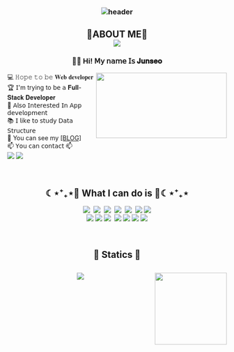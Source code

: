 <h3 align="center">

![header](https://capsule-render.vercel.app/api?type=waving&color=87CEFA&height=250&section=header&text=Hi!%20Welcome!&fontSize=60&fontColor=FFFFFF)
</h3>
<h2 align="center"> 💙ABOUT ME💙
<br>
<a href="https://hits.seeyoufarm.com"><img src="https://hits.seeyoufarm.com/api/count/incr/badge.svg?url=https%3A%2F%2Fgithub.com%2FJunseo-tech&count_bg=%23B5E2FE&title_bg=%235098EA&icon=&icon_color=%23E7E7E7&title=hits&edge_flat=false"/></a>
</h2>
<p align="center">
<h3 align="center">
👋🏻 Hi! 𝖬𝗒 𝗇𝖺𝗆𝖾 𝖨𝗌 𝐉𝐮𝐧𝐬𝐞𝐨 
</h3>
<img align='right' src="https://github-readme-stats.vercel.app/api/top-langs/?username=junseo-tech&layout=compact&theme=buefy" width="300" height="150">
💻 𝙷𝚘𝚙𝚎 𝚝𝚘 𝚋𝚎 𝐖𝐞𝐛 𝐝𝐞𝐯𝐞𝐥𝐨𝐩𝐞𝐫
<br>
🏆 𝖨'm trying to 𝖻𝖾 𝖺 𝐅𝐮𝐥𝐥-𝐒𝐭𝐚𝐜𝐤 𝐃𝐞𝐯𝐞𝐥𝐨𝐩𝐞𝐫
<br>
 📱 𝖠𝗅𝗌𝗈 𝖨𝗇𝗍𝖾𝗋𝖾𝗌𝗍𝖾𝖽 𝖨𝗇 𝖠𝗉𝗉 𝖽𝖾𝗏𝖾𝗅𝗈𝗉𝗆𝖾𝗇𝗍
<br>
📚 𝖨 𝗅i𝗄𝖾 𝗍𝗈 𝗌𝗍𝗎𝖽𝗒 𝖣𝖺𝗍𝖺 𝖲𝗍𝗋𝗎𝖼𝗍𝗎𝗋𝖾
<br>
📝 You can see my <a href="https://velog.io/@wnstj1128/posts">[BLOG]</a>


<br>
📫 𝖸𝗈𝗎 𝖼𝖺𝗇 𝖼𝗈𝗇𝗍𝖺𝖼𝗍 📫 <br>
<a href="mailto:pwnstj1819@gmail.com" target="_blank"><img src="https://img.shields.io/badge/Gmail-EA4335?style=flat-square&logoGmail&logoColor=white" ></a>
<a href="mailto:wnstj1128@naver.com" target="_blank"><img src="https://img.shields.io/badge/Naver-2DB400?style=flat-square&logoNaver&logoColor=white" ></a>
<br><br><br>
<h2 align="center">☾⋆⁺₊⋆💙 What I can do is 💙☾⋆⁺₊⋆</h2>
 <p align="center">
  <img src="https://img.shields.io/badge/Python-3776AB?style=flat&logo=python&logoColor=white"/>&nbsp
  <img src="https://img.shields.io/badge/Java-007396?style=flat&logo=java&logoColor=white"/>&nbsp
  <img src="https://img.shields.io/badge/spring-6DB33F?style=flat&logo=spring&logoColor=white"/>&nbsp
  <img src="https://img.shields.io/badge/SpringBoot-6DB33F?style=flat&logo=springboot&logoColor=white"/>&nbsp
  <img src="https://img.shields.io/badge/C++-00599C?style=flat&logo=c%2B%2B&logoColor=white"/>&nbsp
  <img src="https://img.shields.io/badge/node.js-339933?style=flat&logo=Node.js&logoColor=white">
  <img src="https://img.shields.io/badge/html5-E34F26?style=flat&logo=html5&logoColor=white"> 
  <br>
  <img src="https://img.shields.io/badge/css-1572B6?style=flat&logo=css3&logoColor=white"> 
  <img src="https://img.shields.io/badge/javascript-F7DF1E?style=flate&logo=javascript&logoColor=black"> 
  <img src="https://img.shields.io/badge/MySQL-4479A1?style=flat&logo=mysql&logoColor=white"/>&nbsp
  <img src="https://img.shields.io/badge/Git-F05032?style=flat&logo=git&logoColor=white"/>
  <img src="https://img.shields.io/badge/mongoDB-47A248?style=flat&logo=MongoDB&logoColor=white">
  <img src="https://img.shields.io/badge/Arduino-00979D?style=flat-square&logo=Arduino&logoColor=white"/>
  <img src="https://img.shields.io/badge/github-181717?style=flat&logo=github&logoColor=white">
</p>
<br>
<h2 align="center">💙 Statics 💙</h2>
<h2 align="center">
<img src="http://mazassumnida.wtf/api/v2/generate_badge?boj=wnstj1128">
<img align='right' src="https://github-readme-stats.vercel.app/api?username=Junseo" height="165">
<br>
</h3>
</p>

